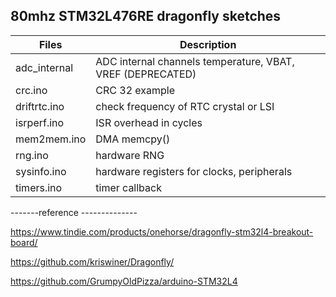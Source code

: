 ##  80mhz STM32L476RE dragonfly sketches

Files | Description
---|---
adc_internal | ADC internal channels temperature, VBAT, VREF (DEPRECATED)
crc.ino	|   CRC 32 example
driftrtc.ino | check frequency of RTC crystal or LSI
isrperf.ino  | ISR overhead in cycles
mem2mem.ino  | DMA memcpy()
rng.ino      | hardware RNG
sysinfo.ino      | hardware registers for clocks, peripherals
timers.ino   | timer callback


-------reference --------------

https://www.tindie.com/products/onehorse/dragonfly-stm32l4-breakout-board/

https://github.com/kriswiner/Dragonfly/

https://github.com/GrumpyOldPizza/arduino-STM32L4

